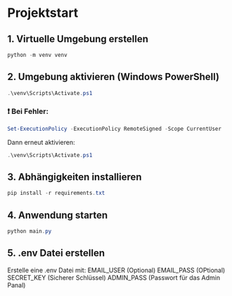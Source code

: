 #


# Projektstart

## 1. Virtuelle Umgebung erstellen

```powershell
python -m venv venv
```

## 2. Umgebung aktivieren (Windows PowerShell)

```powershell
.\venv\Scripts\Activate.ps1
```

### ❗ Bei Fehler:

```powershell
Set-ExecutionPolicy -ExecutionPolicy RemoteSigned -Scope CurrentUser
```

Dann erneut aktivieren:

```powershell
.\venv\Scripts\Activate.ps1
```

## 3. Abhängigkeiten installieren

```powershell
pip install -r requirements.txt
```

## 4. Anwendung starten

```powershell
python main.py
```
## 5. .env Datei erstellen
Erstelle eine .env Datei mit:
EMAIL_USER (Optional)
EMAIL_PASS (OPtional)
SECRET_KEY (Sicherer Schlüssel)
ADMIN_PASS (Passwort für das Admin Panal)